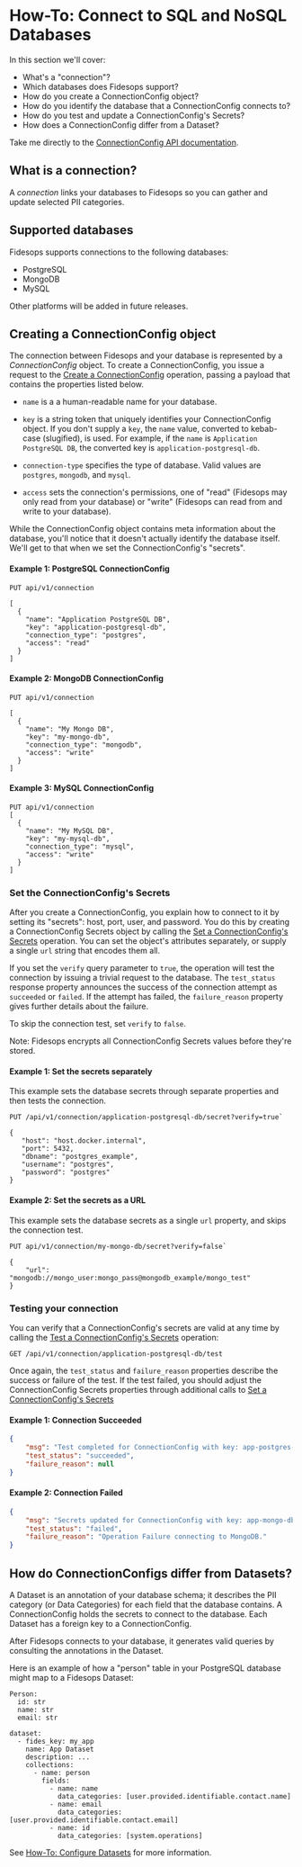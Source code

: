 # How-To: Connect to SQL and NoSQL Databases

In this section we'll cover:

- What's a "connection"?
- Which databases does Fidesops support?
- How do you create a ConnectionConfig object?
- How do you identify the database that a ConnectionConfig connects to?
- How do you test and update a ConnectionConfig's Secrets?
- How does a ConnectionConfig differ from a Dataset?


Take me directly to the [ConnectionConfig API documentation](/api#operations-tag-Connections).

## What is a connection?

A _connection_ links your databases to Fidesops so you can gather and update selected PII 
categories.

## Supported databases

Fidesops supports connections to the following databases:

* PostgreSQL
* MongoDB
* MySQL

Other platforms will be added in future releases.

## Creating a ConnectionConfig object 

The connection between Fidesops and your database is represented by a _ConnectionConfig_ object. To create a ConnectionConfig, you issue a request to the [Create a ConnectionConfig](/api#operations-Connections-get_connections_api_v1_connection_get) operation, passing a payload that contains the properties listed below. 

* `name`  is a  a human-readable name for your database.

* `key`  is a string token that uniquely identifies your ConnectionConfig object. If you don't supply a `key`, the `name` value, converted to kebab-case (slugified), is used. For example, if the `name` is `Application PostgreSQL DB`, the converted key is `application-postgresql-db`.

* `connection-type` specifies the type of database. Valid values are `postgres`, `mongodb`, and `mysql`.

* `access` sets the connection's permissions, one of "read" (Fidesops may only read from your database) or "write" (Fidesops can read from and write to your database).

While the ConnectionConfig object contains meta information about the database, you'll notice that it doesn't actually identify the database itself. We'll get to that when we set the ConnectionConfig's "secrets".


#### Example 1: PostgreSQL ConnectionConfig

``` 
PUT api/v1/connection

[
  { 
    "name": "Application PostgreSQL DB",
    "key": "application-postgresql-db",
    "connection_type": "postgres",
    "access": "read"
  }
]
```

#### Example 2: MongoDB ConnectionConfig



```
PUT api/v1/connection

[
  { 
    "name": "My Mongo DB",
    "key": "my-mongo-db",
    "connection_type": "mongodb",
    "access": "write"
  }
]
``` 

#### Example 3: MySQL ConnectionConfig 

```
PUT api/v1/connection 
[
  { 
    "name": "My MySQL DB",
    "key": "my-mysql-db",
    "connection_type": "mysql",
    "access": "write"
  }
]
``` 


### Set the ConnectionConfig's Secrets

After you create a ConnectionConfig, you explain how to connect to it by setting its "secrets": host, port, user, and password. You do this by creating a ConnectionConfig Secrets object by calling the [Set a ConnectionConfig's Secrets](/api#operations-Connections-put_connection_config_secrets_api_v1_connection__connection_key__secret_put) operation. You can set the object's attributes separately, or supply a single `url` string that encodes them all.

If you set the `verify` query parameter to `true`, the operation  will  test the connection by issuing a trivial request to the database. The `test_status` response property announces the success of the connection attempt as `succeeded` or `failed`. If the attempt has failed, the `failure_reason` property gives further details about the failure.

To skip the connection test, set `verify` to `false`.

Note: Fidesops encrypts all ConnectionConfig Secrets values before they're stored.


#### Example 1: Set the secrets separately

This example sets the database secrets through separate properties and then tests the connection.

```
PUT /api/v1/connection/application-postgresql-db/secret?verify=true`

{
   "host": "host.docker.internal",
   "port": 5432,
   "dbname": "postgres_example",
   "username": "postgres",
   "password": "postgres"
}
```

#### Example 2: Set the secrets as a URL

This example sets the database secrets as a single `url` property, and skips the connection test.


```
PUT api/v1/connection/my-mongo-db/secret?verify=false`
 
{
    "url": "mongodb://mongo_user:mongo_pass@mongodb_example/mongo_test"
}
```

### Testing your connection 

You can verify that a ConnectionConfig's secrets are valid at any time by calling the [Test a ConnectionConfig's Secrets](/api#operations-Connections-test_connection_config_secrets_api_v1_connection__connection_key__test_get) operation:


```
GET /api/v1/connection/application-postgresql-db/test
```

Once again, the `test_status` and `failure_reason` properties describe the success or failure of the test. If the test failed,
you should adjust the ConnectionConfig Secrets properties through additional calls to [Set a ConnectionConfig's Secrets](/api#operations-ConnectionConfigs-put_connection_config_secrets_api_v1_connection__connection_key__secret_put)


#### Example 1: Connection Succeeded

```json
{
    "msg": "Test completed for ConnectionConfig with key: app-postgres-db.",
    "test_status": "succeeded",
    "failure_reason": null
}
```

#### Example 2: Connection Failed

```json
{
    "msg": "Secrets updated for ConnectionConfig with key: app-mongo-db.",
    "test_status": "failed",
    "failure_reason": "Operation Failure connecting to MongoDB."
}
```


## How do ConnectionConfigs differ from Datasets?

A Dataset is an annotation of your database schema; it describes the PII category (or Data Categories) for each field that the database contains. A ConnectionConfig holds the secrets to connect to the database. Each Dataset has a foreign key to a ConnectionConfig.

After Fidesops connects to your database, it generates valid queries by consulting the annotations in the Dataset.

Here is an example of how a "person" table in your PostgreSQL database might map to a Fidesops
Dataset:

```
Person:
  id: str
  name: str
  email: str

dataset:
  - fides_key: my_app
    name: App Dataset
    description: ...
    collections:
      - name: person
        fields:
          - name: name
            data_categories: [user.provided.identifiable.contact.name]
          - name: email
            data_categories: [user.provided.identifiable.contact.email]
          - name: id
            data_categories: [system.operations] 
```


See [How-To: Configure Datasets](datasets.md) for more information.